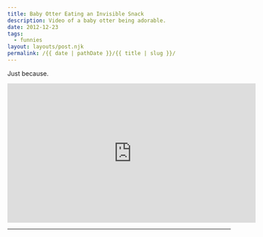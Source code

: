 ```yaml
---
title: Baby Otter Eating an Invisible Snack
description: Video of a baby otter being adorable.
date: 2012-12-23
tags: 
  - funnies
layout: layouts/post.njk
permalink: /{{ date | pathDate }}/{{ title | slug }}/
---
```


Just because.

<iframe class="youtube-video" width="560" height="315" src="https://www.youtube.com/embed/qhmVoH7bQsk" title="YouTube video player" frameborder="0" allow="accelerometer; autoplay; clipboard-write; encrypted-media; gyroscope; picture-in-picture; web-share" allowfullscreen></iframe>

---
